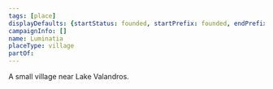 ```yaml
---
tags: [place]
displayDefaults: {startStatus: founded, startPrefix: founded, endPrefix: destroyed, endStatus: destroyed}
campaignInfo: []
name: Luminatia
placeType: village
partOf:
---
```


A small village near Lake Valandros.
